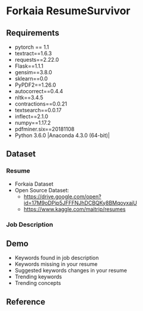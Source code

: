 # Forkaia ResumeSurvivor

## Requirements

* pytorch == 1.1
* textract==1.6.3
* requests==2.22.0
* Flask==1.1.1
* gensim==3.8.0
* sklearn==0.0
* PyPDF2==1.26.0
* autocorrect==0.4.4
* nltk==3.4.5
* contractions==0.0.21
* textsearch==0.0.17
* inflect==2.1.0
* numpy==1.17.2
* pdfminer.six==20181108
* Python 3.6.0 |Anaconda 4.3.0 (64-bit)|

## Dataset

### Resume
* Forkaia Dataset
* Open Source Dataset:
  - https://drive.google.com/open?id=17M9oDPip5JFFFNJhDCBQKy8BMqoyxajU
  - https://www.kaggle.com/maitrip/resumes
  
### Job Description

## Demo
* Keywords found in job description
* Keywords missing in your resume
* Suggested keywords changes in your resume
* Trending keywords
* Trending concepts


## Reference
